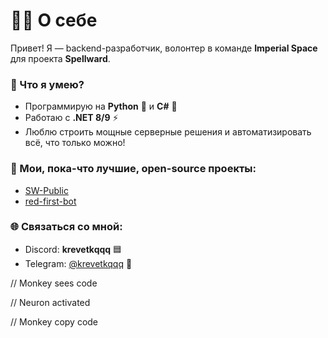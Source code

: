 # 👨‍💻 О себе

Привет! Я — backend-разработчик, волонтер в команде **Imperial Space** для проекта **Spellward**.

### 🚀 Что я умею?
- Программирую на **Python** 🐍 и **C#** 🦅
- Работаю с **.NET 8/9** ⚡️
- Люблю строить мощные серверные решения и автоматизировать всё, что только можно!

### 📂 Мои, пока-что лучшие, open-source проекты:
- [SW-Public](https://github.com/krevetkqqq/SW-Public)
- [red-first-bot](https://github.com/krevetkqqq/red-first-bot)

### 🌐 Связаться со мной:
- Discord: **krevetkqqq** 🟦
- Telegram: [@krevetkqqq](https://t.me/krevetkqqq) 📱

// Monkey sees code

// Neuron activated

// Monkey copy code
